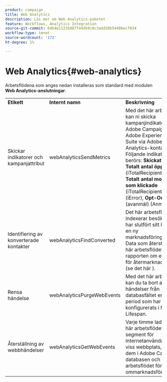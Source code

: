 ```yaml
---
product: campaign
title: Web Analytics
description: Läs mer om Web Analytics-paketet
feature: Workflows, Analytics Integration
source-git-commit: 6464e1121b907f44db9c0c3add28b54486ecf834
workflow-type: tm+mt
source-wordcount: '172'
ht-degree: 1%

---
```



# Web Analytics{#web-analytics}



Arbetsflödena som anges nedan installeras som standard med modulen **Web Analytics-anslutningar**.

<table> 
 <tbody> 
  <tr> 
   <td> <strong>Etikett</strong><br /> </td> 
   <td> <strong>Internt namn</strong><br /> </td> 
   <td> <strong>Beskrivning</strong><br /> </td> 
  </tr> 
  <tr> 
   <td> <span class="uicontrol">Skickar indikatorer och kampanjattribut</span> <br /> </td> 
   <td> <span class="uicontrol">webAnalyticsSendMetrics</span> <br /> </td> 
   <td> Med det här arbetsflödet kan ni skicka kampanjindikatorer från Adobe Campaign till Adobe Experience Cloud Suite via Adobe® Analytics-kontakten. Följande indikatorer berörs: <strong>Skickat</strong> (Skickat), <strong>Totalt antal öppningar</strong> (iTotalRecipientOpen), <strong>Totalt antal mottagare som klickade</strong> (iTotalRecipientClick), <strong>Fel</strong> (iError), <strong>Opt-Out</strong> (avanmäl) (Anmäl dig).<br /> </td> 
  </tr> 
  <tr> 
   <td> <span class="uicontrol">Identifiering av konverterade kontakter</span> <br /> </td> 
   <td> <span class="uicontrol">webAnalyticsFindConverted</span> <br /> </td> 
   <td> Det här arbetsflödet indexerar besökare som har slutfört sitt köp efter en ny marknadsföringskampanj. Data som återställs av det här arbetsflödet kan nås i <span class="uicontrol">rapporten om effektivitet för återmarknadsföring</span> (se det här ). <br /> </td> 
  </tr> 
  <tr> 
   <td> <span class="uicontrol">Rensa händelse</span> <br /> </td> 
   <td> <span class="uicontrol">webAnalyticsPurgeWebEvents</span> <br /> </td> 
   <td> Med det här arbetsflödet kan du ta bort alla händelser från databasfältet enligt den period som har konfigurerats i fältet <span class="uicontrol">Lifespan</span>. <br /> </td> 
  </tr> 
  <tr> 
   <td> <span class="uicontrol">Återställning av webbhändelser</span> <br /> </td> 
   <td> <span class="uicontrol">webAnalyticsGetWebEvents</span> <br /> </td> 
   <td> Varje timme laddar det här arbetsflödet ned segment för internetanvändare på en viss webbplats, placerar dem i Adobe Campaign-databasen och startar arbetsflödet för ommarknadsföring. <br /> </td> 
  </tr> 
 </tbody> 
</table>

